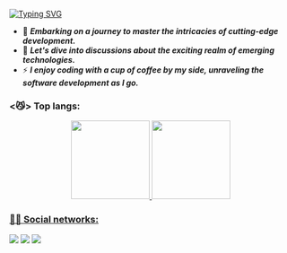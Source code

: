 [![Typing SVG](https://readme-typing-svg.herokuapp.com/?color=CCCCCC&size=35&center=true&vCenter=true&width=1000&lines=DANIEL+ROMERO;SOFTWARE+ENGINEERING+STUDENT)](https://git.io/typing-svg)

- 🌱 ***Embarking on a journey to master the intricacies of cutting-edge development.***
- 💬 ***Let's dive into discussions about the exciting realm of emerging technologies.***
- ⚡ ***I enjoy coding with a cup of coffee by my side, unraveling the software development as I go.***
 
<h3 align="left"> <😼> Top langs:</h3>
<div align="center">
  <a href="https://github.com/AlbaCodePe">
  <img height="140em" src="https://github-readme-stats.vercel.app/api?username=AlbaCodePe&show_icons=true&theme=blueberry&include_all_commits=true&count_private=true"/>
  <img height="140em" src="https://github-readme-stats.vercel.app/api/top-langs/?username=AlbaCodePe&layout=compact&langs_count=7&theme=blueberry"/>


<br>
</div>

<h3 align="left"> 🧑‍💻 Social networks:</h3>
<a href="https://www.instagram.com/brandon.romer0/" target="_blank"><img src="https://img.shields.io/badge/-Instagram-%23666666?style=for-the-badge&logo=instagram&logoColor=white" target="_blank"></a>
<a href="mailto:alphoenix1010@gmail.com"><img src="https://img.shields.io/badge/-Gmail-%23666666?style=for-the-badge&logo=gmail&logoColor=white" target="_blank"></a>
<a href="https://www.facebook.com/bramdoromero.1" target="_blank"><img src="https://img.shields.io/badge/-Facebook-%23666666?style=for-the-badge&logo=facebook&logoColor=white" target="_blank"></a>
